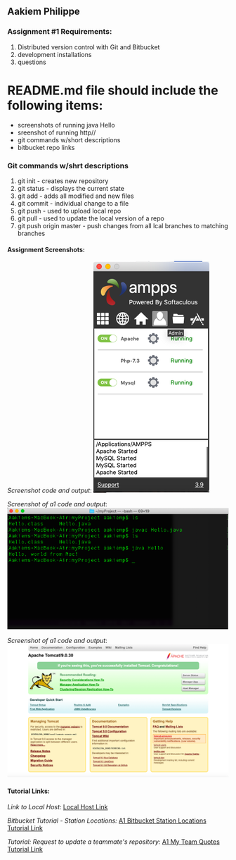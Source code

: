 ## Aakiem Philippe

### Assignment #1 Requirements:
1. Distributed version control with Git and Bitbucket
2. development installations
3. questions

# README.md file should include the following items:
- screenshots of running java Hello
- sreenshot of running http//
- git commands w/short descriptions
- bitbucket repo links

### Git commands w/shrt descriptions
1. git init - creates new repository
2. git status - displays the current state
3. git add - adds all modified and new files
4. git commit - individual change to a file
5. git push - used to upload local repo
6. git pull - used to update the local version of a repo
7. git push origin master - push changes from all lcal branches to matching branches

#### Assignment Screenshots:


*Screenshot code and output*:
![assignment 1 code and output](../img/a1.PNG)

*Screenshot of a1 code and output*:
![assignment 1 code and output](../img/jdk_install.png)

*Screenshot of a1 code and output*:
![assignment 1 code and output](../img/tomcat.png)


#### Tutorial Links:

*Link to Local Host:*
[Local Host Link](http://localhost:9999/lis4368/ "Link to Local Host")


*Bitbucket Tutorial - Station Locations:*
[A1 Bitbucket Station Locations Tutorial Link](https://bitbucket.org/asp16f/bitbucketstationlocations/ "Bitbucket Station Locations")

*Tutorial: Request to update a teammate's repository:*
[A1 My Team Quotes Tutorial Link](https://bitbucket.org/asp16f/myteamquotes/ "My Team Quotes Tutorial")
